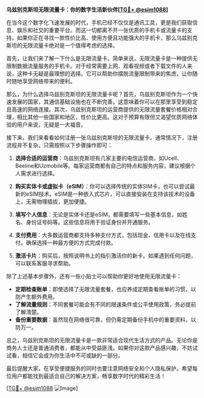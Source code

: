 **乌兹别克斯坦无限流量卡：你的数字生活新伙伴[[TG💪+ @esim1088](https://t.me/s/esim1088)]**

在当今这个数字化飞速发展的时代，手机已经不仅仅是通讯工具，更是我们获取信息、娱乐和社交的重要平台。而这一切都离不开一张优质的手机卡或流量卡的支持。如果你正在寻找一款性价比高、使用方便且功能强大的手机卡，那么乌兹别克斯坦的无限流量卡绝对是一个值得考虑的选择。

首先，让我们来了解一下什么是无限流量卡。简单来说，无限流量卡是一种提供无限制数据流量服务的手机卡。对于经常需要上网、观看视频或者下载文件的人来说，这种卡无疑是最理想的选择。它可以帮助你摆脱流量限制带来的焦虑，让你随时随地享受网络带来的便利。

那么，为什么选择乌兹别克斯坦的无限流量卡呢？首先，乌兹别克斯坦作为一个快速发展的国家，其通信基础设施也在不断完善。这意味着你可以在那里享受到稳定且高速的网络连接。其次，乌兹别克斯坦的运营商提供的无限流量套餐价格相对合理，相比其他一些国家和地区，性价比更高。这对于预算有限但又渴望优质网络体验的用户来说，无疑是一大福音。

接下来，我们来看看如何注册一张乌兹别克斯坦的无限流量卡。通常情况下，注册流程并不复杂，只需按照以下步骤操作即可：

1. **选择合适的运营商**：乌兹别克斯坦有几家主要的电信运营商，如Ucell、Beeline和Uzmobile等。每家运营商都有自己的特点和服务内容，建议根据个人需求进行选择。

2. **购买实体卡或虚拟卡（eSIM）**：你可以选择传统的实体SIM卡，也可以尝试最新的eSIM技术。eSIM是一种嵌入式芯片，可以直接安装在支持该技术的设备上，无需物理插拔，更加便捷。

3. **填写个人信息**：无论是实体卡还是eSIM，都需要填写一些基本信息，如姓名、身份证号码等。这些信息将用于验证身份并开通服务。

4. **支付费用**：大多数运营商都支持多种支付方式，包括现金、信用卡以及在线支付。确保选择一种最方便的方式完成付款。

5. **激活卡片**：购买后，按照说明书上的指引激活你的新卡。如果遇到任何问题，可以联系客服寻求帮助。

除了上述基本步骤外，还有一些小贴士可以帮助你更好地使用无限流量卡：

- **定期检查账单**：即使选择了无限流量套餐，也应养成定期查看账单的习惯，以防产生额外费用。
- **了解流量规则**：不同套餐可能会有不同的限速条件或公平使用政策，务必提前了解清楚。
- **备份重要数据**：虽然现在网络很可靠，但仍需定期备份手机中的重要资料，以防万一。

总之，乌兹别克斯坦的无限流量卡是一款非常适合现代生活方式的产品。无论你是商务人士还是普通消费者，都能从中受益匪浅。如果你对这款产品感兴趣，不妨试试看，相信它会成为你生活中不可或缺的一部分。

最后提醒大家，在享受便捷服务的同时也要注意网络安全和个人隐私保护。希望每位用户都能找到最适合自己的解决方案，畅享数字时代的精彩生活！

[[TG💪+ @esim1088](https://t.me/s/esim1088) ![Image](https://i.postimg.cc/4NQfJmqS/Snipaste-2025-05-13-00-14-12.png)]